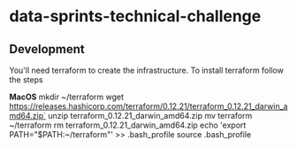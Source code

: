 # data-sprints-technical-challenge

## Development

You'll need terraform to create the infrastructure. To install terraform follow the steps

**MacOS**
mkdir ~/terraform
wget https://releases.hashicorp.com/terraform/0.12.21/terraform_0.12.21_darwin_amd64.zip`
unzip terraform_0.12.21_darwin_amd64.zip
mv terraform ~/terraform
rm terraform_0.12.21_darwin_amd64.zip
echo 'export PATH="$PATH:~/terraform"' >> .bash_profile
source .bash_profile


